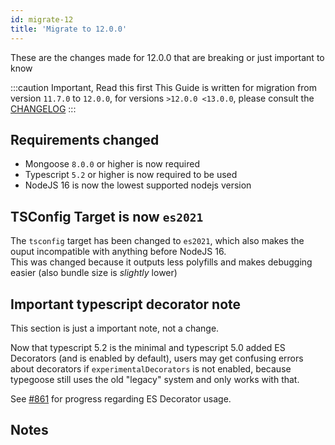 ```yaml
---
id: migrate-12
title: 'Migrate to 12.0.0'
---
```


These are the changes made for 12.0.0 that are breaking or just important to know

:::caution Important, Read this first
This Guide is written for migration from version `11.7.0` to `12.0.0`, for versions `>12.0.0 <13.0.0`, please consult the [CHANGELOG](https://github.com/typegoose/typegoose/blob/master/CHANGELOG.md)
:::

## Requirements changed

- Mongoose `8.0.0` or higher is now required
- Typescript `5.2` or higher is now required to be used
- NodeJS 16 is now the lowest supported nodejs version

## TSConfig Target is now `es2021`

The `tsconfig` target has been changed to `es2021`, which also makes the ouput incompatible with anything before NodeJS 16.  
This was changed because it outputs less polyfills and makes debugging easier (also bundle size is *slightly* lower)

## Important typescript decorator note

This section is just a important note, not a change.

Now that typescript 5.2 is the minimal and typescript 5.0 added ES Decorators (and is enabled by default), users may get confusing errors about decorators if `experimentalDecorators` is not enabled, because typegoose still uses the old "legacy" system and only works with that.

See [#861](https://github.com/typegoose/typegoose/issues/861) for progress regarding ES Decorator usage.

## Notes
